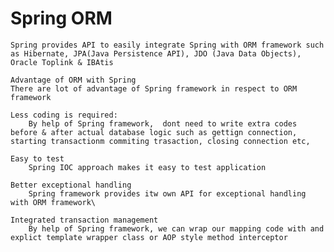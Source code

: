 Spring ORM
==========

    Spring provides API to easily integrate Spring with ORM framework such as Hibernate, JPA(Java Persistence API), JDO (Java Data Objects), Oracle Toplink & IBAtis

    Advantage of ORM with Spring
    There are lot of advantage of Spring framework in respect to ORM framework

    Less coding is required:
        By help of Spring framework,  dont need to write extra codes before & after actual database logic such as gettign connection, starting transactionm commiting trasaction, closing connection etc,
    
    Easy to test
        Spring IOC approach makes it easy to test application

    Better exceptional handling
        Spring framework provides itw own API for exceptional handling with ORM framework\
    
    Integrated transaction management
        By help of Spring framework, we can wrap our mapping code with and explict template wrapper class or AOP style method interceptor
    